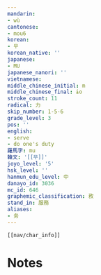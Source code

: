 ```yaml
---
mandarin:
- wù
cantonese:
- mou6
korean:
- 무
korean_native: ''
japanese:
- MU
japanese_nanori: ''
vietnamese:
middle_chinese_initial: m
middle_chinese_final: ɨo
stroke_count: 11
radical: 力
skip_number: 1-5-6
grade_level: 3
pos: ''
english:
- serve
- do one's duty
羅馬字: mu
韓文: '[[무]]'
joyo_level: '5'
hsk_level: ''
hanmun_edu_level: 中
danayo_id: 3036
mc_id: 646
graphemic_classification: 敄
stand_in: 服務
aliases:
- 务
---
```

```meta-bind-embed
[[nav/char_info]]
```

# Notes
